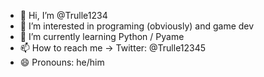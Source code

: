 - 👋 Hi, I’m @Trulle1234
- 👀 I’m interested in programing (obviously) and game dev
- 🌱 I’m currently learning Python / Pyame
- 📫 How to reach me -> Twitter: @Trulle12345
- 😄 Pronouns: he/him

<!---
Trulle1234/Trulle1234 is a ✨ special ✨ repository because its `README.md` (this file) appears on your GitHub profile.
You can click the Preview link to take a look at your changes.
--->
